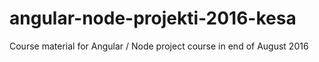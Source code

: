 # angular-node-projekti-2016-kesa
Course material for Angular / Node project course in end of August 2016
